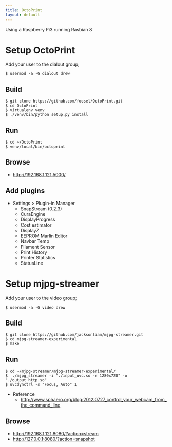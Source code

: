 ```yaml
---
title: OctoPrint
layout: default
---
```


Using a Raspberry Pi3 running Rasbian 8

Setup OctoPrint
===============

Add your user to the dialout group;

    $ usermod -a -G dialout drew

Build
-----

    $ git clone https://github.com/foosel/OctoPrint.git
    $ cd OctoPrint
    $ virtualenv venv
    $ ./venv/bin/python setup.py install

Run
---

    $ cd ~/OctoPrint
    $ venv/local/bin/octoprint 

Browse
------

-   <http://192.168.1.121:5000/>

Add plugins
-----------

-   Settings &gt; Plugin-in Manager
    -   SnapStream (0.2.3)
    -   CuraEngine
    -   DisplayProgress
    -   Cost estimator
    -   DisplayZ
    -   EEPROM Marlin Editor
    -   Navbar Temp
    -   Filament Sensor
    -   Print History
    -   Printer Statistics
    -   StatusLine

Setup mjpg-streamer
===================

Add your user to the video group;

    $ usermod -a -G video drew

Build
-----

    $ git clone https://github.com/jacksonliam/mjpg-streamer.git
    $ cd mjpg-streamer-experimental
    $ make

Run
---

    $ cd ~/mjpg-streamer/mjpg-streamer-experimental/
    $  ./mjpg_streamer -i "./input_uvc.so -r 1280x720" -o "./output_http.so"
    $ uvcdynctrl -s "Focus, Auto" 1

-   Reference
    -   <http://www.sphaero.org/blog:2012:0727_control_your_webcam_from_the_command_line>

Browse
------

-   <http://192.168.1.121:8080/?action=stream>
-   <http://127.0.0.1:8080/?action=snapshot>

